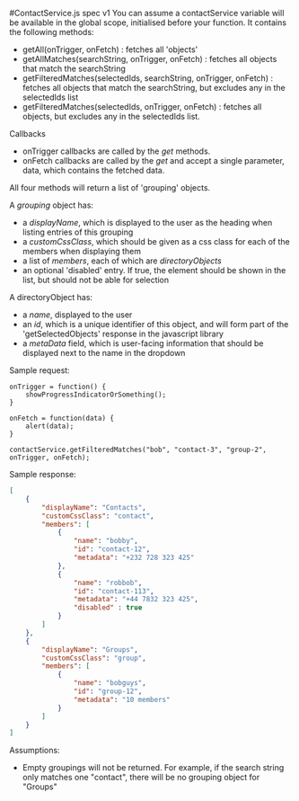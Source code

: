 #ContactService.js spec v1
You can assume a contactService variable will be available in the global scope, initialised before your function. It contains the following methods:
- getAll(onTrigger, onFetch) : fetches all 'objects'
- getAllMatches(searchString, onTrigger, onFetch) : fetches all objects that match the searchString
- getFilteredMatches(selectedIds, searchString, onTrigger, onFetch) : fetches all objects that match the searchString, but excludes any in the selectedIds list
- getFilteredMatches(selectedIds, onTrigger, onFetch) : fetches all objects, but excludes any in the selectedIds list.

Callbacks
- onTrigger callbacks are called by the *get* methods.
- onFetch callbacks are called by the *get*  and accept a single parameter, data, which contains the fetched data.

All four methods will return a list of 'grouping' objects.

A *grouping* object has:
- a *displayName*, which is displayed to the user as the heading when listing entries of this grouping
- a *customCssClass*, which should be given as a css class for each of the members when displaying them
- a list of *members*, each of which are *directoryObjects*
- an optional 'disabled' entry. If true, the element should be shown in the list, but should not be able for selection

A directoryObject has:
- a *name*, displayed to the user
- an *id*, which is a unique identifier of this object, and will form part of the 'getSelectedObjects' response in the javascript library
- a *metaData* field, which is user-facing information that should be displayed next to the name in the dropdown

Sample request:
```
onTrigger = function() {
	showProgressIndicatorOrSomething();
}

onFetch = function(data) {
	alert(data);
}

contactService.getFilteredMatches("bob", "contact-3", "group-2", onTrigger, onFetch);
```

Sample response:
```JSON
[
    {
        "displayName": "Contacts",
        "customCssClass": "contact",
        "members": [
            {
                "name": "bobby",
                "id": "contact-12",
                "metadata": "+232 728 323 425"
            },
            {
                "name": "robbob",
                "id": "contact-113",
                "metadata": "+44 7832 323 425",
                "disabled" : true
            }
        ]
    },
    {
        "displayName": "Groups",
        "customCssClass": "group",
        "members": [
            {
                "name": "bobguys",
                "id": "group-12",
                "metadata": "10 members"
            }
        ]
    }
]
```

Assumptions:
- Empty groupings will not be returned. For example, if the search string only matches one "contact", there will be no grouping object for "Groups"
